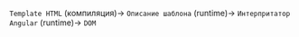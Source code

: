 `Template HTML` (компиляция)-> `Описание шаблона` (runtime)-> `Интерпритатор Angular` (runtime)-> `DOM`
